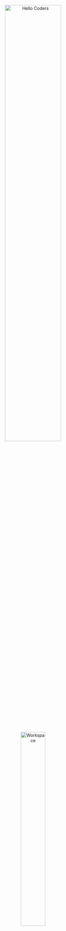 <div align="center">

<img src="https://github.com/SP-XD/SP-XD/blob/main/images/hellocoders_rounded.gif?raw=true" alt="Hello Coders" width="60%"/> <br>
<img src="https://github.com/SP-XD/SP-XD/blob/main/images/dev-working_rounded.gif?raw=true" alt="Workspace"  width="40%"/><br> 

# 💻 أحمد البكري | C++ Developer  

🔹 Passionate about **C++**, OOP, and System Design  
🔹 Building systems like **Bank System** & **Library Management**  
🔹 Exploring Backend Development & .NET  

![Profile Views](https://komarev.com/ghpvc/?username=AhmedElbakry&style=flat&color=orange&label=PROFILE+VIEWS)
[![telegram badge](https://img.shields.io/badge/AhmedElbakry-grey?style=flat&logo=telegram)](https://t.me/yourTelegramUser)

</div>

---

## 🚀 About Me  
- 🎯 مهتم بالـ **Backend Development** باستخدام C++ / .NET  
- 📚 خبرة في **OOP**, **Data Structures**, **File Handling**  
- 🛠️ بشتغل على أنظمة Console زي **Bank System** و **Library Management**  
- 🌱 حالياً بتعلم تحسين الأداء & كتابة كود نظيف (Clean Code)  

---

## 🛠️ Tech Stack  

![C++](https://img.shields.io/badge/C%2B%2B-00599C?style=flat&logo=c%2B%2B&logoColor=white)
![C#](https://img.shields.io/badge/C%23-239120?style=flat&logo=c-sharp&logoColor=white)
![SQL](https://img.shields.io/badge/SQL-025E8C?style=flat&logo=database&logoColor=white)
![Git](https://img.shields.io/badge/GIT-E44C30?style=flat&logo=git&logoColor=white)
![Visual Studio](https://img.shields.io/badge/Visual_Studio-5C2D91?style=flat&logo=visual-studio&logoColor=white)
![Linux](https://img.shields.io/badge/Linux-FCC624?style=flat&logo=linux&logoColor=black)
![Markdown](https://img.shields.io/badge/Markdown-000000?style=flat&logo=markdown&logoColor=white)

```cpp
// tools_I_use (C++ style 😉)

class AhmedElbakry {
public:
    const char* Languages[3] = {"C++", "C#", "SQL"};
    const char* Interests[3] = {"Backend Development", "System Design", "OOP"};
    const char* Projects[2] = {"Bank System", "Library System"};
};
